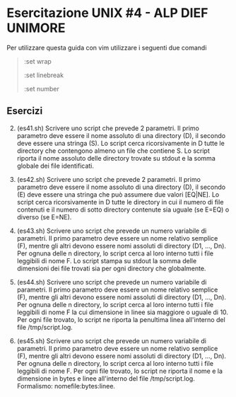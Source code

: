 # Esercitazione UNIX #4 - ALP DIEF UNIMORE 
Per utilizzare questa guida con vim utilizzare i seguenti due comandi 

>:set wrap 
>
>:set linebreak
>
>:set number

## Esercizi
02. (es41.sh) Scrivere uno script che prevede 2 parametri. Il primo parametro deve essere il nome assoluto di una directory (D), il secondo deve essere una stringa (S). Lo script cerca ricorsivamente in D tutte le directory che contengono almeno un file che contiene S. Lo script riporta il nome assoluto delle directory trovate su stdout e la somma globale dei file identificati. 

02. (es42.sh) Scrivere uno script che prevede 2 parametri. Il primo parametro deve essere il nome assoluto di una directory (D), il secondo (E) deve essere una stringa che può assumere due valori [EQ|NE]. Lo script cerca ricorsivamente in D tutte le directory in cui il numero di file contenuti e il numero di sotto directory contenute sia uguale (se E=EQ) o diverso (se E=NE). 

04. (es43.sh) Scrivere uno script che prevede un numero variabile di parametri. Il primo parametro deve essere un nome relativo semplice (F), mentre gli altri devono essere nomi assoluti di directory (D1, ..., Dn). Per ognuna delle n directory, lo script cerca al loro interno tutti i file leggibili di nome F. Lo script stampa su stdout la somma delle dimensioni dei file trovati sia per ogni directory che globalmente.

04. (es44.sh) Scrivere uno script che prevede un numero variabile di parametri. Il primo parametro deve essere un nome relativo semplice (F), mentre gli altri devono essere nomi assoluti di directory (D1, ..., Dn). Per ognuna delle n directory, lo script cerca al loro interno tutti i file leggibili di nome F la cui dimensione in linee sia maggiore o uguale di 10. Per ogni file trovato, lo script ne riporta la penultima linea all'interno del file /tmp/script.log.

04. (es45.sh) Scrivere uno script che prevede un numero variabile di parametri. Il primo parametro deve essere un nome relativo semplice (F), mentre gli altri devono essere nomi assoluti di directory (D1, ..., Dn). Per ognuna delle n directory, lo script cerca al loro interno tutti i file leggibili di nome F. Per ogni file trovato, lo script ne riporta il nome e la dimensione in bytes e linee all'interno del file /tmp/script.log. Formalismo: nomefile:bytes:linee.
